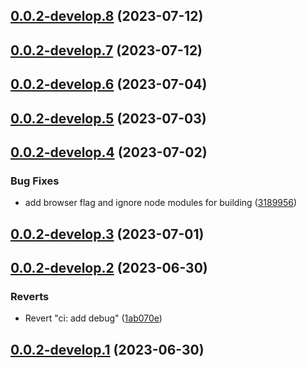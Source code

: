 ## [0.0.2-develop.8](https://git.lumeweb.com/LumeWeb/kernel-peer-discovery/compare/v0.0.2-develop.7...v0.0.2-develop.8) (2023-07-12)

## [0.0.2-develop.7](https://git.lumeweb.com/LumeWeb/kernel-peer-discovery/compare/v0.0.2-develop.6...v0.0.2-develop.7) (2023-07-12)

## [0.0.2-develop.6](https://git.lumeweb.com/LumeWeb/kernel-peer-discovery/compare/v0.0.2-develop.5...v0.0.2-develop.6) (2023-07-04)

## [0.0.2-develop.5](https://git.lumeweb.com/LumeWeb/kernel-peer-discovery/compare/v0.0.2-develop.4...v0.0.2-develop.5) (2023-07-03)

## [0.0.2-develop.4](https://git.lumeweb.com/LumeWeb/kernel-peer-discovery/compare/v0.0.2-develop.3...v0.0.2-develop.4) (2023-07-02)


### Bug Fixes

* add browser flag and ignore node modules for building ([3189956](https://git.lumeweb.com/LumeWeb/kernel-peer-discovery/commit/31899560696cfaae5d235ba6b512b3a7ed404656))

## [0.0.2-develop.3](https://git.lumeweb.com/LumeWeb/kernel-peer-discovery/compare/v0.0.2-develop.2...v0.0.2-develop.3) (2023-07-01)

## [0.0.2-develop.2](https://git.lumeweb.com/LumeWeb/kernel-peer-discovery/compare/v0.0.2-develop.1...v0.0.2-develop.2) (2023-06-30)


### Reverts

* Revert "ci: add debug" ([1ab070e](https://git.lumeweb.com/LumeWeb/kernel-peer-discovery/commit/1ab070ed458a95a980bca8c6932c03d8a44b2873))

## [0.0.2-develop.1](https://git.lumeweb.com/LumeWeb/kernel-peer-discovery/compare/v0.0.1...v0.0.2-develop.1) (2023-06-30)
